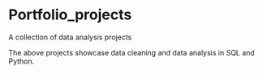 # Portfolio_projects
A collection of data analysis projects

The above projects showcase data cleaning and data analysis in SQL and Python.
